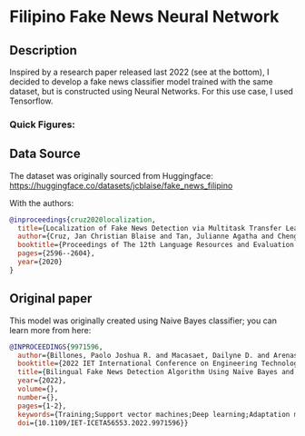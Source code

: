 # Filipino Fake News Neural Network

## Description
Inspired by a research paper released last 2022 (see at the bottom), I decided to develop a fake news classifier model trained with the same dataset, but is constructed using Neural Networks.
For this use case, I used Tensorflow.

### Quick Figures:




## Data Source
The dataset was originally sourced from Huggingface: 
https://huggingface.co/datasets/jcblaise/fake_news_filipino

With the authors:
```bibtex
@inproceedings{cruz2020localization,
  title={Localization of Fake News Detection via Multitask Transfer Learning},
  author={Cruz, Jan Christian Blaise and Tan, Julianne Agatha and Cheng, Charibeth},
  booktitle={Proceedings of The 12th Language Resources and Evaluation Conference},
  pages={2596--2604},
  year={2020}
}
```
   
Original paper
---
This model was originally created using Naive Bayes classifier; you can learn more from here:

```bibtex
@INPROCEEDINGS{9971596,
  author={Billones, Paolo Joshua R. and Macasaet, Dailyne D. and Arenas, Shearyl U.},
  booktitle={2022 IET International Conference on Engineering Technologies and Applications (IET-ICETA)}, 
  title={Bilingual Fake News Detection Algorithm Using Naïve Bayes and Support Vector Machine Models}, 
  year={2022},
  volume={},
  number={},
  pages={1-2},
  keywords={Training;Support vector machines;Deep learning;Adaptation models;Machine learning algorithms;Neural networks;Predictive models;machine learning;fake news detection;classifier models;bilingual algorithm},
  doi={10.1109/IET-ICETA56553.2022.9971596}}
```


